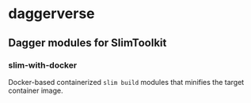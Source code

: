 # daggerverse

## Dagger modules for SlimToolkit

### slim-with-docker

Docker-based containerized `slim build` modules that minifies the target container image.



